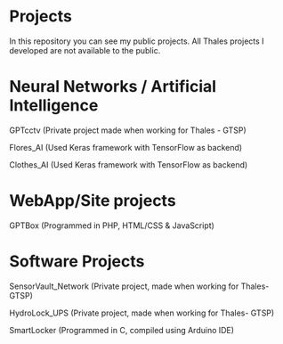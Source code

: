 # **Projects**
In this repository you can see my public projects.
All Thales projects I developed are not available to the public.

# Neural Networks / Artificial Intelligence
GPTcctv (Private project made when working for Thales - GTSP)

Flores_AI (Used Keras framework with TensorFlow as backend)

Clothes_AI (Used Keras framework with TensorFlow as backend)
# WebApp/Site projects
GPTBox (Programmed in PHP, HTML/CSS & JavaScript)

# Software Projects
SensorVault_Network (Private project, made when working for Thales- GTSP)

HydroLock_UPS (Private project, made when working for Thales- GTSP)

SmartLocker (Programmed in C, compiled using Arduino IDE)
